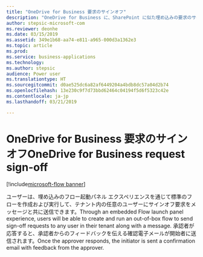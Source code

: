 ```yaml
---
title: "OneDrive for Business 要求のサインオフ"
description: "OneDrive for Business に、SharePoint に似た埋め込みの要求のサインオフ エクスペリエンスが備わります。"
author: stepsic-microsoft-com
ms.reviewer: deonhe
ms.date: 03/15/2019
ms.assetid: 349e1b68-aa74-e811-a965-000d3a1362e3
ms.topic: article
ms.prod: 
ms.service: business-applications
ms.technology: 
ms.author: stepsic
audience: Power user
ms.translationtype: HT
ms.sourcegitcommit: d0ae525dc6a82af6449204a4bdb8dc57a04d2b74
ms.openlocfilehash: 13e230c9f7d73bbd62464c04194f5d6f5323c42e
ms.contentlocale: ja-jp
ms.lasthandoff: 03/21/2019

---
```

# <a name="onedrive-for-business-request-sign-off"></a><span data-ttu-id="df32d-103">OneDrive for Business 要求のサインオフ</span><span class="sxs-lookup"><span data-stu-id="df32d-103">OneDrive for Business request sign-off</span></span>


[!include[microsoft-flow banner](../includes/microsoft-flow.md)]

<span data-ttu-id="df32d-104">ユーザーは、埋め込みのフロー起動パネル エクスペリエンスを通じて標準のフローを作成および実行して、テナント内の任意のユーザーにサインオフ要求をメッセージと共に送信できます。</span><span class="sxs-lookup"><span data-stu-id="df32d-104">Through an embedded Flow launch panel experience, users will be able to create and run an out-of-box flow to send sign-off requests to any user in their tenant along with a message.</span></span> <span data-ttu-id="df32d-105">承認者が応答すると、承認者からのフィードバックを伝える確認電子メールが開始者に送信されます。</span><span class="sxs-lookup"><span data-stu-id="df32d-105">Once the approver responds, the initiator is sent a confirmation email with feedback from the approver.</span></span>
